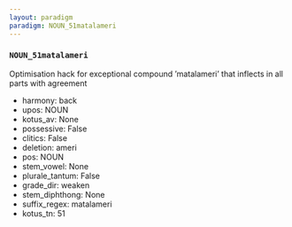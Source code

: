 ```yaml
---
layout: paradigm
paradigm: NOUN_51matalameri
---
```

### ` NOUN_51matalameri `

Optimisation hack for exceptional compound ’matalameri’ that inflects in all parts with agreement
* harmony: back
* upos: NOUN
* kotus_av: None
* possessive: False
* clitics: False
* deletion: ameri
* pos: NOUN
* stem_vowel: None
* plurale_tantum: False
* grade_dir: weaken
* stem_diphthong: None
* suffix_regex: matalameri
* kotus_tn: 51

